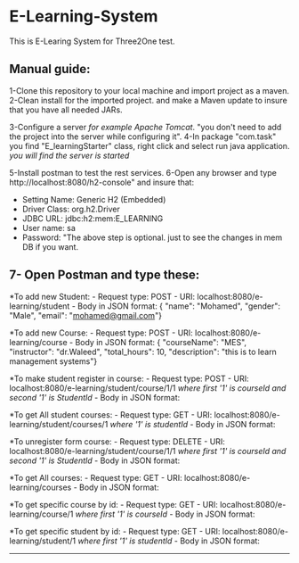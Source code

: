 # E-Learning-System
This is E-Learing System for Three2One test.

Manual guide:
-------------
1-Clone this repository to your local machine and import project as a maven.
2-Clean install for the imported project. and make a Maven update to insure that you have all needed JARs.

3-Configure a server _for example Apache Tomcat_. "you don't need to add the project into the server while configuring it".
4-In package "com.task" you find "E_learningStarter" class, right click and select run java application. _you will find the server is started_

5-Install postman to test the rest services.
6-Open any browser and type http://localhost:8080/h2-console" and insure that:
 - Setting Name: Generic H2 (Embedded)
 - Driver Class: org.h2.Driver
 - JDBC URL: jdbc:h2:mem:E_LEARNING
 - User name: sa
 - Password:
 "The above step is optional. just to see the changes in mem DB if you want.
 
7- Open Postman and type these:
-------------------------------

*To add new Student:
	- Request type: POST
	- URI: localhost:8080/e-learning/student
	- Body in JSON format:
	 {
	"name": "Mohamed",
	"gender": "Male",
	"email": "mohamed@gmail.com"}
	
*To add new Course:
	- Request type: POST
	- URI: localhost:8080/e-learning/course
	- Body in JSON format:
	{
	"courseName": "MES",
	"instructor": "dr.Waleed",
	"total_hours": 10,
	"description": "this is to learn management systems"}

*To make student register in course:
	- Request type: POST
	- URI: localhost:8080/e-learning/student/course/1/1  _where first '1' is courseId and 	second '1' is StudentId_
	- Body in JSON format:

*To get All student courses:
	- Request type: GET
	- URI: localhost:8080/e-learning/student/courses/1  _where '1' is studentId_
	- Body in JSON format:
	
*To unregister form course:
	- Request type: DELETE
	- URI: localhost:8080/e-learning/student/course/1/1   _where first '1' is courseId and 	second '1' is StudentId_
	- Body in JSON format:
	
*To get All courses:
	- Request type: GET
	- URI: localhost:8080/e-learning/courses
	- Body in JSON format:
	
*To get specific course by id:
	- Request type: GET
	- URI: localhost:8080/e-learning/course/1  _where first '1' is courseId_
	- Body in JSON format:
	
*To get specific student by id:
	- Request type: GET
	- URI: localhost:8080/e-learning/student/1  _where first '1' is studentId_
	- Body in JSON format:
	
-----------------------------------------------------

 
